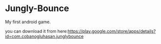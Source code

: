 # Jungly-Bounce
My first android game.

you can download it from here:https://play.google.com/store/apps/details?id=com.cobanogluhasan.junglybounce
